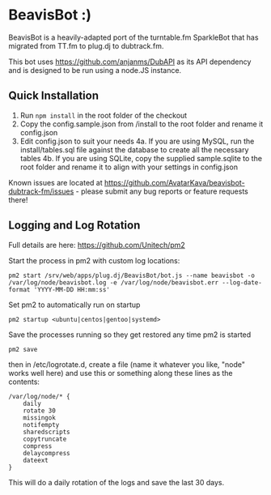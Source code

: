 BeavisBot :)
==========

BeavisBot is a heavily-adapted port of the turntable.fm SparkleBot that has migrated from TT.fm to plug.dj to dubtrack.fm.

This bot uses https://github.com/anjanms/DubAPI as its API dependency and is designed to be run using a node.JS instance.

Quick Installation
-----------------------
1. Run `npm install` in the root folder of the checkout
2. Copy the config.sample.json from /install to the root folder and rename it config.json
3. Edit config.json to suit your needs
4a. If you are using MySQL, run the install/tables.sql file against the database to create all the necessary tables
4b. If you are using SQLite, copy the supplied sample.sqlite to the root folder and rename it to align with your settings in config.json

Known issues are located at https://github.com/AvatarKava/beavisbot-dubtrack-fm/issues - please submit any bug reports or feature requests there!

Logging and Log Rotation
------------------------

Full details are here: https://github.com/Unitech/pm2

Start the process in pm2 with custom log locations:
```
pm2 start /srv/web/apps/plug.dj/BeavisBot/bot.js --name beavisbot -o /var/log/node/beavisbot.log -e /var/log/node/beavisbot.err --log-date-format 'YYYY-MM-DD HH:mm:ss'
```
Set pm2 to automatically run on startup
```
pm2 startup <ubuntu|centos|gentoo|systemd>
```
Save the processes running so they get restored any time pm2 is started
```
pm2 save
```

then in /etc/logrotate.d, create a file (name it whatever you like, "node" works well here) and use
this or something along these lines as the contents:
```
/var/log/node/* {
    daily
    rotate 30
    missingok
    notifempty
    sharedscripts
    copytruncate
    compress
    delaycompress
    dateext
}
```
This will do a daily rotation of the logs and save the last 30 days.